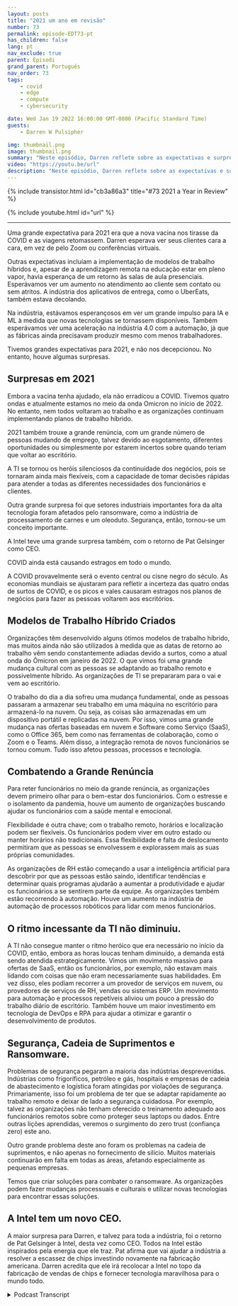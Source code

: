 ```yaml
---
layout: posts
title: "2021 um ano em revisão"
number: 73
permalink: episode-EDT73-pt
has_children: false
lang: pt
nav_exclude: true
parent: Episodi
grand_parent: Português
nav_order: 73
tags:
    - covid
    - edge
    - compute
    - cybersecurity

date: Wed Jan 19 2022 16:00:00 GMT-0800 (Pacific Standard Time)
guests:
    - Darren W Pulsipher

img: thumbnail.png
image: thumbnail.png
summary: "Neste episódio, Darren reflete sobre as expectativas e surpresas de 2021."
video: "https://youtu.be/url"
description: "Neste episódio, Darren reflete sobre as expectativas e surpresas de 2021."
---
```


<div>
{% include transistor.html id="cb3a86a3" title="#73 2021 a Year in Review" %}

{% include youtube.html id="url" %}
</div>

---

Uma grande expectativa para 2021 era que a nova vacina nos tirasse da COVID e as viagens retomassem. Darren esperava ver seus clientes cara a cara, em vez de pelo Zoom ou conferências virtuais.

Outras expectativas incluíam a implementação de modelos de trabalho híbridos e, apesar de a aprendizagem remota na educação estar em pleno vapor, havia esperança de um retorno às salas de aula presenciais. Esperávamos ver um aumento no atendimento ao cliente sem contato ou sem atritos. A indústria dos aplicativos de entrega, como o UberEats, também estava decolando.

Na indústria, estávamos esperançosos em ver um grande impulso para IA e ML à medida que novas tecnologias se tornassem disponíveis. Também esperávamos ver uma aceleração na indústria 4.0 com a automação, já que as fábricas ainda precisavam produzir mesmo com menos trabalhadores.

Tivemos grandes expectativas para 2021, e não nos decepcionou. No entanto, houve algumas surpresas.

## Surpresas em 2021

Embora a vacina tenha ajudado, ela não erradicou a COVID. Tivemos quatro ondas e atualmente estamos no meio da onda Omicron no início de 2022. No entanto, nem todos voltaram ao trabalho e as organizações continuam implementando planos de trabalho híbrido.

2021 também trouxe a grande renúncia, com um grande número de pessoas mudando de emprego, talvez devido ao esgotamento, diferentes oportunidades ou simplesmente por estarem incertos sobre quando teriam que voltar ao escritório.

A TI se tornou os heróis silenciosos da continuidade dos negócios, pois se tornaram ainda mais flexíveis, com a capacidade de tomar decisões rápidas para atender a todas as diferentes necessidades dos funcionários e clientes.

Outra grande surpresa foi que setores industriais importantes fora da alta tecnologia foram afetados pelo ransomware, como a indústria de processamento de carnes e um oleoduto. Segurança, então, tornou-se um conceito importante.

A Intel teve uma grande surpresa também, com o retorno de Pat Gelsinger como CEO.

COVID ainda está causando estragos em todo o mundo.

A COVID provavelmente será o evento central ou cisne negro do século. As economias mundiais se ajustaram para refletir a incerteza das quatro ondas de surtos de COVID, e os picos e vales causaram estragos nos planos de negócios para fazer as pessoas voltarem aos escritórios.

## Modelos de Trabalho Híbrido Criados

Organizações têm desenvolvido alguns ótimos modelos de trabalho híbrido, mas muitos ainda não são utilizados à medida que as datas de retorno ao trabalho vêm sendo constantemente adiadas devido a surtos, como a atual onda do Ômicron em janeiro de 2022. O que vimos foi uma grande mudança cultural com as pessoas se adaptando ao trabalho remoto e possivelmente híbrido. As organizações de TI se prepararam para o vai e vem ao escritório.

O trabalho do dia a dia sofreu uma mudança fundamental, onde as pessoas passaram a armazenar seu trabalho em uma máquina no escritório para armazená-lo na nuvem. Ou seja, as coisas são armazenadas em um dispositivo portátil e replicadas na nuvem. Por isso, vimos uma grande mudança nas ofertas baseadas em nuvem e Software como Serviço (SaaS), como o Office 365, bem como nas ferramentas de colaboração, como o Zoom e o Teams. Além disso, a integração remota de novos funcionários se tornou comum. Tudo isso afetou pessoas, processos e tecnologia.

## Combatendo a Grande Renúncia

Para reter funcionários no meio da grande renúncia, as organizações devem primeiro olhar para o bem-estar dos funcionários. Com o estresse e o isolamento da pandemia, houve um aumento de organizações buscando ajudar os funcionários com a saúde mental e emocional.

Flexibilidade é outra chave; com o trabalho remoto, horários e localização podem ser flexíveis. Os funcionários podem viver em outro estado ou manter horários não tradicionais. Essa flexibilidade e falta de deslocamento permitiram que as pessoas se envolvessem e explorassem mais as suas próprias comunidades.

As organizações de RH estão começando a usar a inteligência artificial para descobrir por que as pessoas estão saindo, identificar tendências e determinar quais programas ajudarão a aumentar a produtividade e ajudar os funcionários a se sentirem parte da equipe. As organizações também estão recorrendo à automação. Houve um aumento na indústria de automação de processos robóticos para lidar com menos funcionários.

## O ritmo incessante da TI não diminuiu.

A TI não consegue manter o ritmo heróico que era necessário no início da COVID, então, embora as horas loucas tenham diminuído, a demanda está sendo atendida estrategicamente. Vimos um movimento massivo para ofertas de SaaS, então os funcionários, por exemplo, não estavam mais lidando com coisas que não eram necessariamente suas habilidades. Em vez disso, eles podiam recorrer a um provedor de serviços em nuvem, ou provedores de serviços de RH, vendas ou sistemas ERP. Um movimento para automação e processos repetíveis aliviou um pouco a pressão do trabalho diário de escritório. Também houve um maior investimento em tecnologia de DevOps e RPA para ajudar a otimizar e garantir o desenvolvimento de produtos.

## Segurança, Cadeia de Suprimentos e Ransomware.

Problemas de segurança pegaram a maioria das indústrias desprevenidas. Indústrias como frigoríficos, petróleo e gás, hospitais e empresas de cadeia de abastecimento e logística foram atingidas por violações de segurança. Primariamente, isso foi um problema de ter que se adaptar rapidamente ao trabalho remoto e deixar de lado a segurança cuidadosa. Por exemplo, talvez as organizações não tenham oferecido o treinamento adequado aos funcionários remotos sobre como proteger seus laptops ou dados. Entre outras lições aprendidas, veremos o surgimento do zero trust (confiança zero) este ano.

Outro grande problema deste ano foram os problemas na cadeia de suprimentos, e não apenas no fornecimento de silício. Muitos materiais continuarão em falta em todas as áreas, afetando especialmente as pequenas empresas.

Temos que criar soluções para combater o ransomware. As organizações podem fazer mudanças processuais e culturais e utilizar novas tecnologias para encontrar essas soluções.

## A Intel tem um novo CEO.

A maior surpresa para Darren, e talvez para toda a indústria, foi o retorno de Pat Gelsinger à Intel, desta vez como CEO. Todos na Intel estão inspirados pela energia que ele traz. Pat afirma que vai ajudar a indústria a resolver a escassez de chips investindo novamente na fabricação americana. Darren acredita que ele irá recolocar a Intel no topo da fabricação de vendas de chips e fornecer tecnologia maravilhosa para o mundo todo.



<details>
<summary> Podcast Transcript </summary>

<p></p>

</details>
